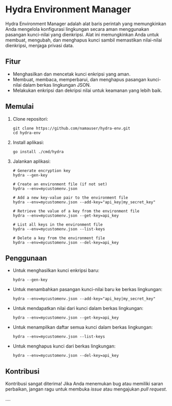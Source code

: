 
# Hydra Environment Manager

Hydra Environment Manager adalah alat baris perintah yang memungkinkan Anda mengelola konfigurasi lingkungan secara aman menggunakan pasangan kunci-nilai yang dienkripsi. Alat ini memungkinkan Anda untuk membuat, mengubah, dan menghapus kunci sambil memastikan nilai-nilai dienkripsi, menjaga privasi data.

## Fitur

- Menghasilkan dan mencetak kunci enkripsi yang aman.
- Membuat, membaca, memperbarui, dan menghapus pasangan kunci-nilai dalam berkas lingkungan JSON.
- Melakukan enkripsi dan dekripsi nilai untuk keamanan yang lebih baik.

## Memulai

1. Clone repositori:
   ```shell
   git clone https://github.com/namauser/hydra-env.git
   cd hydra-env
   ```

2. Install aplikasi:

   ```shell
   go install ./cmd/hydra
   ```

3. Jalankan aplikasi:

   ```shell
   # Generate encryption key
   hydra --gen-key

   # Create an environment file (if not set)
   hydra --env=mycustomenv.json

   # Add a new key-value pair to the environment file
   hydra --env=mycustomenv.json --add-key="api_key|my_secret_key"

   # Retrieve the value of a key from the environment file
   hydra --env=mycustomenv.json --get-key=api_key

   # List all keys in the environment file
   hydra --env=mycustomenv.json --list-keys

   # Delete a key from the environment file
   hydra --env=mycustomenv.json --del-key=api_key
   ```

## Penggunaan

- Untuk menghasilkan kunci enkripsi baru:

   ```shell
   hydra --gen-key
   ```

- Untuk menambahkan pasangan kunci-nilai baru ke berkas lingkungan:

   ```shell
   hydra --env=mycustomenv.json --add-key="api_key|my_secret_key"
   ```

- Untuk mendapatkan nilai dari kunci dalam berkas lingkungan:

   ```shell
   hydra --env=mycustomenv.json --get-key=api_key
   ```

- Untuk menampilkan daftar semua kunci dalam berkas lingkungan:

   ```shell
   hydra --env=mycustomenv.json --list-keys
   ```

- Untuk menghapus kunci dari berkas lingkungan:

   ```shell
   hydra --env=mycustomenv.json --del-key=api_key
   ```

## Kontribusi

Kontribusi sangat diterima! Jika Anda menemukan bug atau memiliki saran perbaikan, jangan ragu untuk membuka *issue* atau mengajukan *pull request*.

....